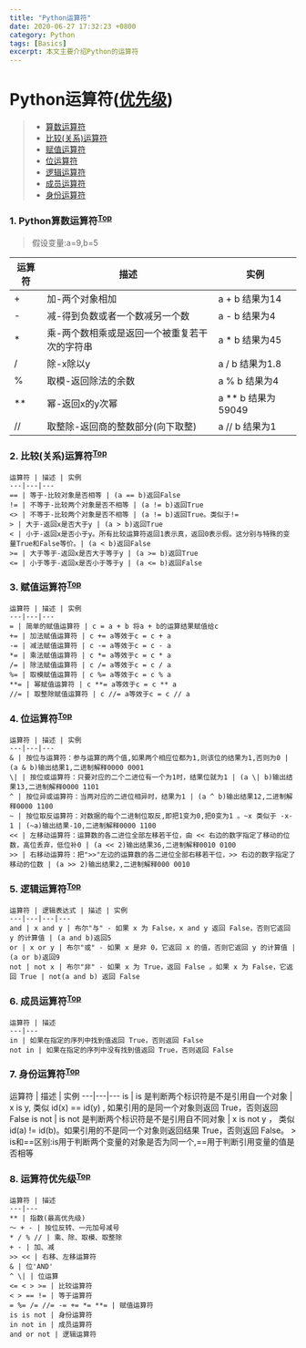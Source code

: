 ```yaml
---
title: "Python运算符"
date: 2020-06-27 17:32:23 +0800
category: Python
tags: [Basics]
excerpt: 本文主要介绍Python的运算符
---
```


# Python运算符([优先级](#Priority))
 > - [算数运算符](#Arithmetic)
 > - [比较(关系)运算符](#Comparison)
 > - [赋值运算符](#Assignment)
 > - [位运算符](#Bit)
 > - [逻辑运算符](#Logical)
 > - [成员运算符](#Member)
 > - [身份运算符](#Identity)

<h3 id="Arithmetic">1. Python算数运算符<sup><a href="#Top">Top</a></sup></h3>

 > 假设变量:a=9,b=5

运算符 | 描述 | 实例
---|---|---
+ | 加-两个对象相加 | a + b 结果为14
- | 减-得到负数或者一个数减另一个数 | a - b 结果为4
* | 乘-两个数相乘或是返回一个被重复若干次的字符串 | a * b 结果为45
/ | 除-x除以y | a / b 结果为1.8
% | 取模-返回除法的余数 | a % b 结果为4
** | 幂-返回x的y次幂 | a ** b 结果为59049
// | 取整除-返回商的整数部分(向下取整) | a // b 结果为1

<h3 id="Comparison">2. 比较(关系)运算符<sup><a href="#Top">Top</a></h3>

    运算符 | 描述 | 实例
    ---|---|---
    == | 等于-比较对象是否相等 | (a == b)返回False
    != | 不等于-比较两个对象是否不相等 | (a != b)返回True 
    <> | 不等于-比较两个对象是否不相等 | (a != b)返回True。类似于!=
    > | 大于-返回x是否大于y | (a > b)返回True 
    < | 小于-返回x是否小于y。所有比较运算符返回1表示真，返回0表示假。这分别与特殊的变量True和False等价。| (a < b)返回False
    >= | 大于等于-返回x是否大于等于y | (a >= b)返回True
    <= | 小于等于-返回x是否小于等于y | (a <= b)返回False
<h3 id="Assignment">3. 赋值运算符<sup><a href="#Top">Top</a></h3>

    运算符 | 描述 | 实例
    ---|---|---
    = | 简单的赋值运算符 | c = a + b 将a + b的运算结果赋值给c
    += | 加法赋值运算符 | c += a等效于c = c + a
    -= | 减法赋值运算符 | c -= a等效于c = c - a
    *= | 乘法赋值运算符 | c *= a等效于c = c * a
    /= | 除法赋值运算符 | c /= a等效于c = c / a
    %= | 取模赋值运算符 | c %= a等效于c = c % a
    **= | 幂赋值运算符 | c **= a等效于c = c ** a
    //= | 取整除赋值运算符 | c //= a等效于c = c // a

<h3 id="Bit">4. 位运算符<sup><a href="#Top">Top</a></h3>

    运算符 | 描述 | 实例
    ---|---|---
    & | 按位与运算符：参与运算的两个值,如果两个相应位都为1,则该位的结果为1,否则为0 | (a & b)输出结果1,二进制解释0000 0001
    \| | 按位或运算符：只要对应的二个二进位有一个为1时，结果位就为1 | (a \| b)输出结果13,二进制解释0000 1101
    ^ | 按位异或运算符：当两对应的二进位相异时，结果为1 | (a ^ b)输出结果12,二进制解释0000 1100
    ~ | 按位取反运算符：对数据的每个二进制位取反,即把1变为0,把0变为1 。~x 类似于 -x-1 | (~a)输出结果-10,二进制解释0000 1100
    << | 左移动运算符：运算数的各二进位全部左移若干位，由 << 右边的数字指定了移动的位数，高位丢弃，低位补0 | (a << 2)输出结果36,二进制解释0010 0100
    >> | 右移动运算符：把">>"左边的运算数的各二进位全部右移若干位，>> 右边的数字指定了移动的位数 | (a >> 2)输出结果2,二进制解释000 0010
<h3 id="Logical">5. 逻辑运算符<sup><a href="#Top">Top</a></h3>

    运算符 | 逻辑表达式 | 描述 | 实例
    ---|---|---|---
    and | x and y | 布尔"与" - 如果 x 为 False，x and y 返回 False，否则它返回 y 的计算值 | (a and b)返回5
    or | x or y | 布尔"或"	- 如果 x 是非 0，它返回 x 的值，否则它返回 y 的计算值 | (a or b)返回9
    not | not x | 布尔"非" - 如果 x 为 True，返回 False 。如果 x 为 False，它返回 True | not(a and b) 返回 False
<h3 id="Member">6. 成员运算符<sup><a href="#Top">Top</a></h3>

    运算符 | 描述
    ---|---
    in | 如果在指定的序列中找到值返回 True，否则返回 False
    not in | 如果在指定的序列中没有找到值返回 True，否则返回 False
<h3 id="Identity">7. 身份运算符<sup><a href="#Top">Top</a></h3>
    运算符 | 描述 | 实例
    ---|---|---
    is | is 是判断两个标识符是不是引用自一个对象 | x is y, 类似 id(x) == id(y) , 如果引用的是同一个对象则返回 True，否则返回 False
    is not | is not 是判断两个标识符是不是引用自不同对象 | x is not y ， 类似 id(a) != id(b)。如果引用的不是同一个对象则返回结果 True，否则返回 False。
 > is和==区别:is用于判断两个变量的对象是否为同一个,==用于判断引用变量的值是否相等

<h3 id="Priority">8. 运算符优先级<sup><a href="#Top">Top</a></h3>

    运算符 | 描述
    ---|---
    ** | 指数(最高优先级)
    ～ + - | 按位反转、一元加号减号
    * / % // | 乘、除、取模、取整除
    + - | 加、减
    >> << | 右移、左移运算符
    & | 位'AND'
    ^ \| | 位运算
    <= < > >= | 比较运算符
    < > == != | 等于运算符
    = %= /= //= -= += *= **= | 赋值运算符
    is is not | 身份运算符
    in not in | 成员运算符
    and or not | 逻辑运算符


